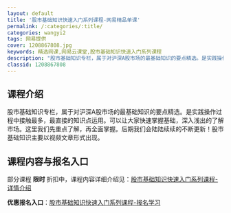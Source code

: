 ```yaml
---
layout: default
title: '股市基础知识快速入门系列课程-网易精品单课'
permalink: /:categories/:title/
categories: wangyi2
tags: 网易提供
cover: 1208867808.jpg
keywords: 精选网课,网易云课堂,股市基础知识快速入门系列课程
description: "股市基础知识专栏，属于对沪深A股市场的最基础知识的要点精选。是实践操作过程中接触最多，最直接的知识点运用。可以让大家快速掌握基础，深入浅出的了解市场。这里我们先重点了解，再全面掌握。后期我们"
classid: 1208867808
---
```


## 课程介绍

股市基础知识专栏，属于对沪深A股市场的最基础知识的要点精选。是实践操作过程中接触最多，最直接的知识点运用。可以让大家快速掌握基础，深入浅出的了解市场。这里我们先重点了解，再全面掌握。后期我们会陆陆续续的不断更新！股市基础知识主要以视频文章形式出现。

## 课程内容与报名入口

部分课程 **限时** 折扣中，课程内容详细介绍见：[股市基础知识快速入门系列课程-详情介绍](https://study.163.com/course/introduction/1208867808.htm?share=1&shareId=1025206652&utm_campaign=share&utm_medium=iphoneShare&utm_source=&utm_u=1025206652)

**优惠报名入口**：[股市基础知识快速入门系列课程-报名学习](https://study.163.com/course/introduction/1208867808.htm?share=1&shareId=1025206652&utm_campaign=share&utm_medium=iphoneShare&utm_source=&utm_u=1025206652)

